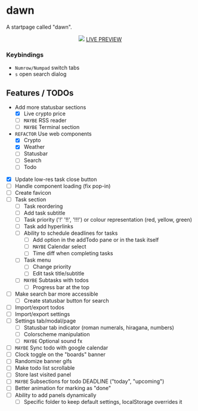 # dawn
A startpage called "dawn".

<p align="center">
  <img src="https://i.imgur.com/xOjR4Gq.png">
  <a href="https://b-coimbra.github.io/dawn/">LIVE PREVIEW</a>
</div>

### Keybindings

- `Numrow/Numpad` switch tabs
- `s` open search dialog

## Features / TODOs

  - Add more statusbar sections
    - [X] Live crypto price
    - [ ] `MAYBE` RSS reader
    - [ ] `MAYBE` Terminal section
  - `REFACTOR` Use web components
    - [X] Crypto
    - [X] Weather
    - [ ] Statusbar
    - [ ] Search
    - [ ] Todo
  - [X] Update low-res task close button
  - [ ] Handle component loading (fix pop-in)
  - [ ] Create favicon
  - [ ] Task section
    - [ ] Task reordering
    - [ ] Add task subtitle
    - [ ] Task priority ('!' '!!', '!!!') or colour representation (red, yellow, green)
    - [ ] Task add hyperlinks
    - [ ] Ability to schedule deadlines for tasks
      - [ ] Add option in the addTodo pane or in the task itself
      - [ ] `MAYBE` Calendar select
      - [ ] Time diff when completing tasks
    - [ ] Task menu
      - [ ] Change priority
      - [ ] Edit task title/subtitle
    - [ ] `MAYBE` Subtasks with todos
      - [ ] Progress bar at the top
  - [ ] Make search bar more accessible
    - [ ] Create statusbar button for search
  - [ ] Import/export todos
  - [ ] Import/export settings
  - [ ] Settings tab/modal/page
    - [ ] Statusbar tab indicator (roman numerals, hiragana, numbers)
    - [ ] Colorscheme manipulation
    - [ ] `MAYBE` Optional sound fx
  - [ ] `MAYBE` Sync todo with google calendar
  - [ ] Clock toggle on the "boards" banner
  - [ ] Randomize banner gifs
  - [ ] Make todo list scrollable
  - [ ] Store last visited panel
  - [ ] `MAYBE` Subsections for todo DEADLINE ("today", "upcoming")
  - [ ] Better animation for marking as "done"
  - [ ] Ability to add panels dynamically
    - [ ] Specific folder to keep default settings, localStorage overrides it
